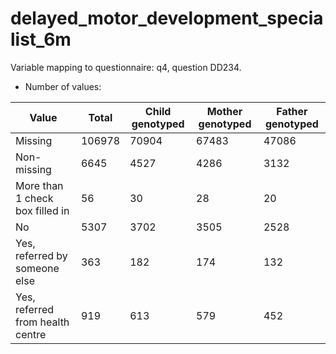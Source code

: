 # delayed_motor_development_specialist_6m
Variable mapping to questionnaire: q4, question DD234.
- Number of values:

| Value | Total | Child genotyped | Mother genotyped | Father genotyped |
| ----- | ----- | --------------- | ---------------- | ---------------- |
| Missing | 106978 | 70904 | 67483 | 47086 |
| Non-missing | 6645 | 4527 | 4286 | 3132 |
| More than 1 check box filled in | 56 | 30 | 28 |20 |
| No | 5307 | 3702 | 3505 |2528 |
| Yes, referred by someone else | 363 | 182 | 174 |132 |
| Yes, referred from health centre | 919 | 613 | 579 |452 |



